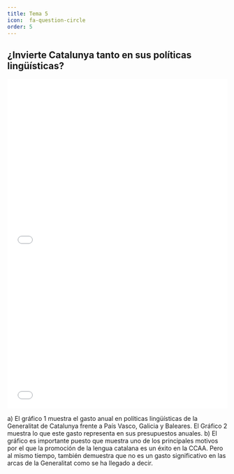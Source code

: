```yaml
---
title: Tema 5
icon:  fa-question-circle 
order: 5
---
```



## ¿Invierte Catalunya tanto en sus políticas lingüísticas?


<iframe id="datawrapper-chart-bd70N" src="//datawrapper.dwcdn.net/bd70N/1/" scrolling="no" frameborder="0" allowtransparency="true" style="width: 0; min-width: 100% !important;" height="400"></iframe><script type="text/javascript">if("undefined"==typeof window.datawrapper)window.datawrapper={};window.datawrapper["bd70N"]={},window.datawrapper["bd70N"].embedDeltas={"100":647,"200":542,"300":471,"400":444,"500":427,"700":400,"800":400,"900":400,"1000":400},window.datawrapper["bd70N"].iframe=document.getElementById("datawrapper-chart-bd70N"),window.datawrapper["bd70N"].iframe.style.height=window.datawrapper["bd70N"].embedDeltas[Math.min(1e3,Math.max(100*Math.floor(window.datawrapper["bd70N"].iframe.offsetWidth/100),100))]+"px",window.addEventListener("message",function(a){if("undefined"!=typeof a.data["datawrapper-height"])for(var b in a.data["datawrapper-height"])if("bd70N"==b)window.datawrapper["bd70N"].iframe.style.height=a.data["datawrapper-height"][b]+"px"});</script>



<iframe id="datawrapper-chart-o0kFZ" src="//datawrapper.dwcdn.net/o0kFZ/2/" scrolling="no" frameborder="0" allowtransparency="true" style="width: 0; min-width: 100% !important;" height="356"></iframe><script type="text/javascript">if("undefined"==typeof window.datawrapper)window.datawrapper={};window.datawrapper["o0kFZ"]={},window.datawrapper["o0kFZ"].embedDeltas={"100":600,"200":461,"300":400,"400":383,"500":356,"700":356,"800":339,"900":339,"1000":339},window.datawrapper["o0kFZ"].iframe=document.getElementById("datawrapper-chart-o0kFZ"),window.datawrapper["o0kFZ"].iframe.style.height=window.datawrapper["o0kFZ"].embedDeltas[Math.min(1e3,Math.max(100*Math.floor(window.datawrapper["o0kFZ"].iframe.offsetWidth/100),100))]+"px",window.addEventListener("message",function(a){if("undefined"!=typeof a.data["datawrapper-height"])for(var b in a.data["datawrapper-height"])if("o0kFZ"==b)window.datawrapper["o0kFZ"].iframe.style.height=a.data["datawrapper-height"][b]+"px"});</script>






a)          El gráfico 1 muestra el gasto anual en políticas lingüísticas de la Generalitat de Catalunya frente a País Vasco, Galicia y Baleares. El Gráfico 2 muestra lo que este gasto representa en sus presupuestos anuales.
b)         El gráfico es importante puesto que muestra uno de los principales motivos por el que la promoción de la lengua catalana es un éxito en la CCAA. Pero al mismo tiempo,  también demuestra que no es un gasto significativo en las arcas de la Generalitat como se ha llegado a decir.
